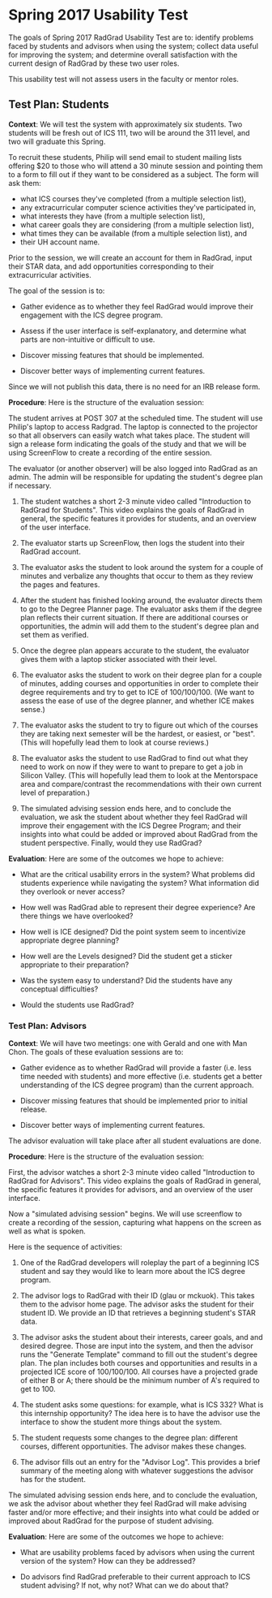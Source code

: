 # Spring 2017 Usability Test

The goals of Spring 2017 RadGrad Usability Test are to: identify problems faced by students and advisors when using the system; collect data useful for improving the system; and determine overall satisfaction with the current design of RadGrad by these two user roles. 

This usability test will not assess users in the faculty or mentor roles.

## Test Plan: Students

**Context**: We will test the system with approximately six students. Two students will be fresh out of ICS 111, two will be around the 311 level, and two will graduate this Spring.  

To recruit these students, Philip will send email to student mailing lists offering $20 to those who will attend a 30 minute session and pointing them to a form to fill out if they want to be considered as a subject. The form will ask them:
 
 * what ICS courses they've completed (from a multiple selection list), 
 * any extracurricular computer science activities they've participated in, 
 * what interests they have (from a multiple selection list), 
 * what career goals they are considering (from a multiple selection list), 
 * what times they can be available (from a multiple selection list), and 
 * their UH account name.

Prior to the session, we will create an account for them in RadGrad, input their STAR data, and add opportunities corresponding to their extracurricular activities.  

The goal of the session is to:

  * Gather evidence as to whether they feel RadGrad would improve their engagement with the ICS degree program.
  
  * Assess if the user interface is self-explanatory, and determine what parts are non-intuitive or difficult to use.

  * Discover missing features that should be implemented.

  * Discover better ways of implementing current features.
  
Since we will not publish this data, there is no need for an IRB release form. 
  
**Procedure**: Here is the structure of the evaluation session:

The student arrives at POST 307 at the scheduled time.  The student will use Philip's laptop to access Radgrad. The laptop is connected to the projector so that all observers can easily watch what takes place.  The student will sign a release form indicating the goals of the study and that we will be using ScreenFlow to create a recording of the entire session.  

The evaluator (or another observer) will be also logged into RadGrad as an admin. The admin will be responsible for updating the student's degree plan if necessary.

1. The student watches a short 2-3 minute video called "Introduction to RadGrad for Students". This video explains the goals of RadGrad in general, the specific features it provides for students, and an overview of the user interface.

1. The evaluator starts up ScreenFlow, then logs the student into their RadGrad account.

2. The evaluator asks the student to look around the system for a couple of minutes and verbalize any thoughts that  occur to them as they review the pages and features. 

3. After the student has finished looking around, the evaluator directs them to go to the Degree Planner page. The evaluator asks them if the degree plan reflects their current situation. If there are additional courses or opportunities, the admin will add them to the student's degree plan and set them as verified.

2. Once the degree plan appears accurate to the student, the evaluator gives them with a laptop sticker associated with their level.

4. The evaluator asks the student to work on their degree plan for a couple of minutes, adding courses and opportunities in order to complete their degree requirements and try to get to ICE of 100/100/100. (We want to assess the ease of use of the degree planner, and whether ICE makes sense.)

6. The evaluator asks the student to try to figure out which of the courses they are taking next semester will be the hardest, or easiest, or "best". (This will hopefully lead them to look at course reviews.)

7. The evaluator asks the student to use RadGrad to find out what they need to work on now if they were to want to prepare to get a job in Silicon Valley. (This will hopefully lead them to look at the Mentorspace area and compare/contrast the recommendations with their own current level of preparation.)
 
8. The simulated advising session ends here, and to conclude the evaluation, we ask the student about whether they feel RadGrad will improve their engagement with the ICS Degree Program; and their insights into what could be added or improved about RadGrad from the student perspective. Finally, would they use RadGrad?

**Evaluation**: Here are some of the outcomes we hope to achieve:

* What are the critical usability errors in the system? What problems did students experience while navigating the system? What information did they overlook or never access?

* How well was RadGrad able to represent their degree experience? Are there things we have overlooked?

* How well is ICE designed? Did the point system seem to incentivize appropriate degree planning?

* How well are the Levels designed? Did the student get a sticker appropriate to their preparation?
 
* Was the system easy to understand? Did the students have any conceptual difficulties?

* Would the students use RadGrad?

### Test Plan: Advisors

**Context**: We will have two meetings: one with Gerald and one with Man Chon.  The goals of these evaluation sessions are to:

  * Gather evidence as to whether RadGrad will provide a faster (i.e. less time needed with students) and more effective (i.e. students get a better understanding of the ICS degree program) than the current approach. 

  * Discover missing features that should be implemented prior to initial release.

  * Discover better ways of implementing current features.
  
The advisor evaluation will take place after all student evaluations are done. 
   
**Procedure**: Here is the structure of the evaluation session:

First, the advisor watches a short 2-3 minute video called "Introduction to RadGrad for Advisors". This video explains the goals of RadGrad in general, the specific features it provides for advisors, and an overview of the user interface.

Now a "simulated advising session" begins. We will use screenflow to create a recording of the session, capturing what happens on the screen as well as what is spoken. 

Here is the sequence of activities:

1. One of the RadGrad developers will roleplay the part of a beginning ICS student and say they would like to learn more about the ICS degree program.  

2. The advisor logs to RadGrad with their ID (glau or mckuok). This takes them to the advisor home page.  The advisor asks the student for their student ID. We provide an ID that retrieves a beginning student's STAR data. 

3. The advisor asks the student about their interests, career goals, and and desired degree. Those are input into the system, and then the advisor runs the "Generate Template" command to fill out the student's degree plan.  The plan includes both courses and opportunities and results in a projected ICE score of 100/100/100.  All courses have a projected grade of either B or A; there should be the minimum number of A's required to get to 100.   

4. The student asks some questions: for example, what is ICS 332?  What is this internship opportunity? The idea here is to have the advisor use the interface to show the student more things about the system. 

5. The student requests some changes to the degree plan: different courses, different opportunities. The advisor makes these changes.

5. The advisor fills out an entry for the "Advisor Log". This provides a brief summary of the meeting along with whatever suggestions the advisor has for the student. 

The simulated advising session ends here, and to conclude the evaluation, we ask the advisor about whether they feel RadGrad will make advising faster and/or more effective; and their insights into what could be added or improved about RadGrad for the purpose of student advising.

**Evaluation**: Here are some of the outcomes we hope to achieve:

* What are usability problems faced by advisors when using the current version of the system? How can they be addressed?

* Do advisors find RadGrad preferable to their current approach to ICS student advising? If not, why not? What can we do about that?



